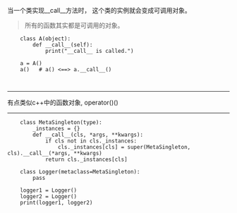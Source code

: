 当一个类实现__call__方法时， 这个类的实例就会变成可调用对象。
> 所有的函数其实都是可调用的对象。

```
    class A(object):
        def __call__(self):
            print("__call__ is called.")
    
    a = A()
    a()   # a() <==> a.__call__()

    
```
***
有点类似c++中的函数对象, operator()()
***

```
    class MetaSingleton(type):
        _instances = {}
        def __call__(cls, *args, **kwargs):
            if cls not in cls._instances:
                cls._instances[cls] = super(MetaSingleton, cls).__call__(*args, **kwargs)
            return cls._instances[cls]
    
    class Logger(metaclass=MetaSingleton):
        pass
    
    logger1 = Logger()
    logger2 = Logger()
    print(logger1, logger2)
    
```